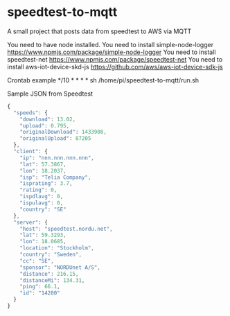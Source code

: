 # speedtest-to-mqtt
A small project that posts data from speedtest to AWS via MQTT

You need to have node installed.
You need to install simple-node-logger https://www.npmjs.com/package/simple-node-logger
You need to install speedtest-net https://www.npmjs.com/package/speedtest-net
You need to install aws-iot-device-skd-js https://github.com/aws/aws-iot-device-sdk-js

Crontab example
*/10 * * * *	sh /home/pi/speedtest-to-mqtt/run.sh

Sample JSON from Speedtest

```javascript
{
  "speeds": {
    "download": 13.02,
    "upload": 0.795,
    "originalDownload": 1433908,
    "originalUpload": 87205
  },
  "client": {
    "ip": "nnn.nnn.nnn.nnn",
    "lat": 57.3867,
    "lon": 18.2037,
    "isp": "Telia Company",
    "isprating": 3.7,
    "rating": 0,
    "ispdlavg": 0,
    "ispulavg": 0,
    "country": "SE"
  },
  "server": {
    "host": "speedtest.nordu.net",
    "lat": 59.3293,
    "lon": 18.0685,
    "location": "Stockholm",
    "country": "Sweden",
    "cc": "SE",
    "sponsor": "NORDUnet A/S",
    "distance": 216.15,
    "distanceMi": 134.31,
    "ping": 66.1,
    "id": "14200"
  }
}
```
